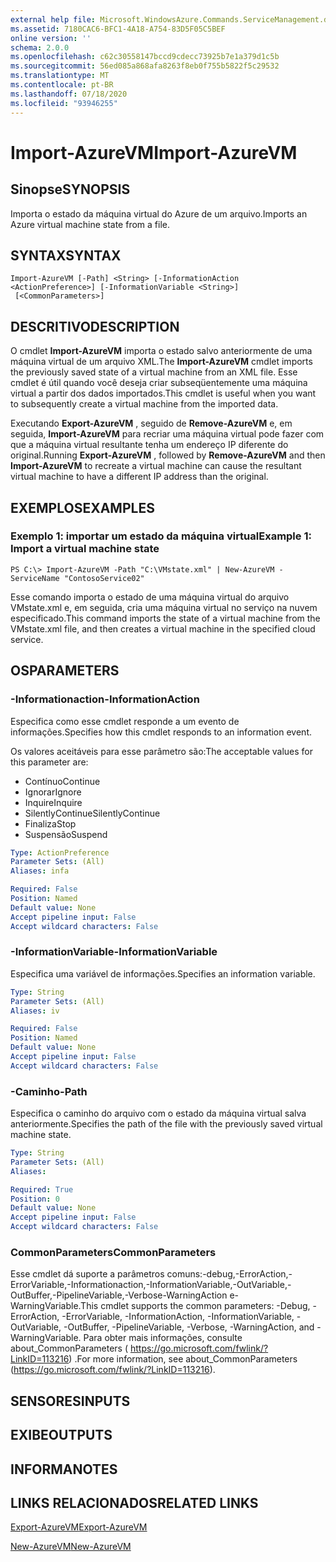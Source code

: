 ```yaml
---
external help file: Microsoft.WindowsAzure.Commands.ServiceManagement.dll-Help.xml
ms.assetid: 7180CAC6-BFC1-4A18-A754-83D5F05C5BEF
online version: ''
schema: 2.0.0
ms.openlocfilehash: c62c30558147bccd9cdecc73925b7e1a379d1c5b
ms.sourcegitcommit: 56ed085a868afa8263f8eb0f755b5822f5c29532
ms.translationtype: MT
ms.contentlocale: pt-BR
ms.lasthandoff: 07/18/2020
ms.locfileid: "93946255"
---
```

# <span data-ttu-id="6b344-101">Import-AzureVM</span><span class="sxs-lookup"><span data-stu-id="6b344-101">Import-AzureVM</span></span>

## <span data-ttu-id="6b344-102">Sinopse</span><span class="sxs-lookup"><span data-stu-id="6b344-102">SYNOPSIS</span></span>
<span data-ttu-id="6b344-103">Importa o estado da máquina virtual do Azure de um arquivo.</span><span class="sxs-lookup"><span data-stu-id="6b344-103">Imports an Azure virtual machine state from a file.</span></span>

## <span data-ttu-id="6b344-104">SYNTAX</span><span class="sxs-lookup"><span data-stu-id="6b344-104">SYNTAX</span></span>

```
Import-AzureVM [-Path] <String> [-InformationAction <ActionPreference>] [-InformationVariable <String>]
 [<CommonParameters>]
```

## <span data-ttu-id="6b344-105">DESCRITIVO</span><span class="sxs-lookup"><span data-stu-id="6b344-105">DESCRIPTION</span></span>
<span data-ttu-id="6b344-106">O cmdlet **Import-AzureVM** importa o estado salvo anteriormente de uma máquina virtual de um arquivo XML.</span><span class="sxs-lookup"><span data-stu-id="6b344-106">The **Import-AzureVM** cmdlet imports the previously saved state of a virtual machine from an XML file.</span></span>
<span data-ttu-id="6b344-107">Esse cmdlet é útil quando você deseja criar subseqüentemente uma máquina virtual a partir dos dados importados.</span><span class="sxs-lookup"><span data-stu-id="6b344-107">This cmdlet is useful when you want to subsequently create a virtual machine from the imported data.</span></span>

<span data-ttu-id="6b344-108">Executando **Export-AzureVM** , seguido de **Remove-AzureVM** e, em seguida, **Import-AzureVM** para recriar uma máquina virtual pode fazer com que a máquina virtual resultante tenha um endereço IP diferente do original.</span><span class="sxs-lookup"><span data-stu-id="6b344-108">Running **Export-AzureVM** , followed by **Remove-AzureVM** and then **Import-AzureVM** to recreate a virtual machine can cause the resultant virtual machine to have a different IP address than the original.</span></span>

## <span data-ttu-id="6b344-109">EXEMPLOS</span><span class="sxs-lookup"><span data-stu-id="6b344-109">EXAMPLES</span></span>

### <span data-ttu-id="6b344-110">Exemplo 1: importar um estado da máquina virtual</span><span class="sxs-lookup"><span data-stu-id="6b344-110">Example 1: Import a virtual machine state</span></span>
```
PS C:\> Import-AzureVM -Path "C:\VMstate.xml" | New-AzureVM -ServiceName "ContosoService02"
```

<span data-ttu-id="6b344-111">Esse comando importa o estado de uma máquina virtual do arquivo VMstate.xml e, em seguida, cria uma máquina virtual no serviço na nuvem especificado.</span><span class="sxs-lookup"><span data-stu-id="6b344-111">This command imports the state of a virtual machine from the VMstate.xml file, and then creates a virtual machine in the specified cloud service.</span></span>

## <span data-ttu-id="6b344-112">OS</span><span class="sxs-lookup"><span data-stu-id="6b344-112">PARAMETERS</span></span>

### <span data-ttu-id="6b344-113">-Informationaction</span><span class="sxs-lookup"><span data-stu-id="6b344-113">-InformationAction</span></span>
<span data-ttu-id="6b344-114">Especifica como esse cmdlet responde a um evento de informações.</span><span class="sxs-lookup"><span data-stu-id="6b344-114">Specifies how this cmdlet responds to an information event.</span></span>

<span data-ttu-id="6b344-115">Os valores aceitáveis para esse parâmetro são:</span><span class="sxs-lookup"><span data-stu-id="6b344-115">The acceptable values for this parameter are:</span></span>

- <span data-ttu-id="6b344-116">Contínuo</span><span class="sxs-lookup"><span data-stu-id="6b344-116">Continue</span></span>
- <span data-ttu-id="6b344-117">Ignorar</span><span class="sxs-lookup"><span data-stu-id="6b344-117">Ignore</span></span>
- <span data-ttu-id="6b344-118">Inquire</span><span class="sxs-lookup"><span data-stu-id="6b344-118">Inquire</span></span>
- <span data-ttu-id="6b344-119">SilentlyContinue</span><span class="sxs-lookup"><span data-stu-id="6b344-119">SilentlyContinue</span></span>
- <span data-ttu-id="6b344-120">Finaliza</span><span class="sxs-lookup"><span data-stu-id="6b344-120">Stop</span></span>
- <span data-ttu-id="6b344-121">Suspensão</span><span class="sxs-lookup"><span data-stu-id="6b344-121">Suspend</span></span>

```yaml
Type: ActionPreference
Parameter Sets: (All)
Aliases: infa

Required: False
Position: Named
Default value: None
Accept pipeline input: False
Accept wildcard characters: False
```

### <span data-ttu-id="6b344-122">-InformationVariable</span><span class="sxs-lookup"><span data-stu-id="6b344-122">-InformationVariable</span></span>
<span data-ttu-id="6b344-123">Especifica uma variável de informações.</span><span class="sxs-lookup"><span data-stu-id="6b344-123">Specifies an information variable.</span></span>

```yaml
Type: String
Parameter Sets: (All)
Aliases: iv

Required: False
Position: Named
Default value: None
Accept pipeline input: False
Accept wildcard characters: False
```

### <span data-ttu-id="6b344-124">-Caminho</span><span class="sxs-lookup"><span data-stu-id="6b344-124">-Path</span></span>
<span data-ttu-id="6b344-125">Especifica o caminho do arquivo com o estado da máquina virtual salva anteriormente.</span><span class="sxs-lookup"><span data-stu-id="6b344-125">Specifies the path of the file with the previously saved virtual machine state.</span></span>

```yaml
Type: String
Parameter Sets: (All)
Aliases: 

Required: True
Position: 0
Default value: None
Accept pipeline input: False
Accept wildcard characters: False
```

### <span data-ttu-id="6b344-126">CommonParameters</span><span class="sxs-lookup"><span data-stu-id="6b344-126">CommonParameters</span></span>
<span data-ttu-id="6b344-127">Esse cmdlet dá suporte a parâmetros comuns:-debug,-ErrorAction,-ErrorVariable,-Informationaction,-InformationVariable,-OutVariable,-OutBuffer,-PipelineVariable,-Verbose-WarningAction e-WarningVariable.</span><span class="sxs-lookup"><span data-stu-id="6b344-127">This cmdlet supports the common parameters: -Debug, -ErrorAction, -ErrorVariable, -InformationAction, -InformationVariable, -OutVariable, -OutBuffer, -PipelineVariable, -Verbose, -WarningAction, and -WarningVariable.</span></span> <span data-ttu-id="6b344-128">Para obter mais informações, consulte about_CommonParameters ( https://go.microsoft.com/fwlink/?LinkID=113216) .</span><span class="sxs-lookup"><span data-stu-id="6b344-128">For more information, see about_CommonParameters (https://go.microsoft.com/fwlink/?LinkID=113216).</span></span>

## <span data-ttu-id="6b344-129">SENSORES</span><span class="sxs-lookup"><span data-stu-id="6b344-129">INPUTS</span></span>

## <span data-ttu-id="6b344-130">EXIBE</span><span class="sxs-lookup"><span data-stu-id="6b344-130">OUTPUTS</span></span>

## <span data-ttu-id="6b344-131">INFORMA</span><span class="sxs-lookup"><span data-stu-id="6b344-131">NOTES</span></span>

## <span data-ttu-id="6b344-132">LINKS RELACIONADOS</span><span class="sxs-lookup"><span data-stu-id="6b344-132">RELATED LINKS</span></span>

[<span data-ttu-id="6b344-133">Export-AzureVM</span><span class="sxs-lookup"><span data-stu-id="6b344-133">Export-AzureVM</span></span>](./Export-AzureVM.md)

[<span data-ttu-id="6b344-134">New-AzureVM</span><span class="sxs-lookup"><span data-stu-id="6b344-134">New-AzureVM</span></span>](./New-AzureVM.md)


